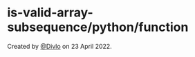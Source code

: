 # is-valid-array-subsequence/python/function

Created by [@Divlo](https://github.com/Divlo) on 23 April 2022.

